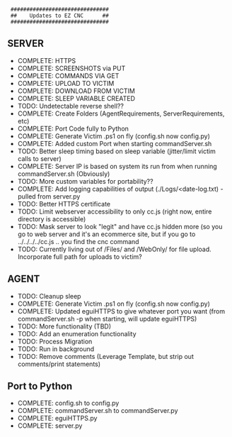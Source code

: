      ###############################
     ##    Updates to EZ CNC      ##
     ###############################

## SERVER

* COMPLETE: HTTPS
* COMPLETE: SCREENSHOTS via PUT
* COMPLETE: COMMANDS VIA GET
* COMPLETE: UPLOAD TO VICTIM
* COMPLETE: DOWNLOAD FROM VICTIM
* COMPLETE: SLEEP VARIABLE CREATED
* TODO: Undetectable reverse shell??
* COMPLETE: Create Folders (AgentRequirements, ServerRequirements, etc)
* COMPLETE: Port Code fully to Python
* COMPLETE: Generate Victim .ps1 on fly (config.sh now config.py)
* COMPLETE: Added custom Port when starting commandServer.sh
* TODO: Better sleep timing based on sleep variable (jitter/limit victim calls to server)
* COMPLETE: Server IP is based on system its run from when running commandServer.sh (Obviously)
* TODO: More custom variables for portability??
* COMPLETE: Add logging capabilities of output (./Logs/<date-log.txt) - pulled from server.py
* TODO: Better HTTPS certificate
* TODO: Limit webserver accessibility to only cc.js (right now, entire directory is accessible)
* TODO: Mask server to look "legit" and have cc.js hidden more (so you go to web server and it's an ecommerce site, but if you go to ../../../../cc.js .. you find the cnc command
* TODO: Currently living out of /Files/ and /WebOnly/ for file upload. Incorporate full path for uploads to victim?

## AGENT

* TODO: Cleanup sleep
* COMPLETE: Generate Victim .ps1 on fly (config.sh now config.py)
* COMPLETE: Updated eguiHTTPS to give whatever port you want (from commandServer.sh -p when starting, will update eguiHTTPS)
* TODO: More functionality (TBD)
* TODO: Add an enumeration functionality
* TODO: Process Migration
* TODO: Run in background
* TODO: Remove comments (Leverage Template, but strip out comments/print statements)

## Port to Python

* COMPLETE: config.sh to config.py
* COMPLETE: commandServer.sh to commandServer.py
* COMPLETE: eguiHTTPS.py
* COMPLETE: server.py
